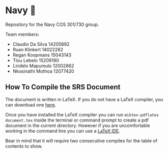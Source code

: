# Navy :ship:

Repository for the Navy COS 301/730 group.

Team members:
* Claudio Da Silva 14205892
* Ruan Klinkert 14022282
* Regan Koopmans 15043143
* Tlou Lebelo 15209190
* Lindelo Mapumulo 12002862
* Nkosinathi Mothoa 12077420

## How To Compile the SRS Document

The document is written in LaTeX. If you do not have a LaTeX compiler, you can
download one [here](https://miktex.org/download).

Once you have installed the LaTeX compiler you can run
`miktex-pdflatex document.tex` inside the terminal or command prompt to create
a pdf document in the current directory. However if you are uncomfortable
working in the command line you can use a [LaTeX IDE](http://www.texstudio.org/).

Bear in mind that it will require two consecutive compiles for the table of
contents to show. 

